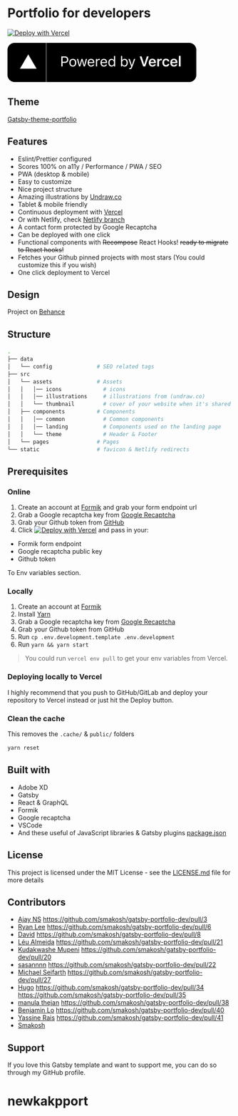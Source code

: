 # Portfolio for developers

[![Deploy with Vercel](https://vercel.com/button)](https://vercel.com/import/settings?s=https%3A%2F%2Fgithub.com%2Fsmakosh%2Fgatsby-portfolio-dev&c=1&env=GATSBY_PORTFOLIO_GITHUB_TOKEN%2CGATSBY_PORTFOLIO_FORMIK_ENDPOINT%2CGATSBY_PORTFOLIO_RECAPTCHA_KEY&envDescription=Required%20to%20fetch%20your%20repositories%20from%20GitHub&envLink=https://github.com/smakosh/gatsby-portfolio-dev&framework=nextjs)

[![Powered by Vercel](./powered-by-vercel.svg)](https://vercel.com?utm_source=smakosh)

## Theme

[Gatsby-theme-portfolio](https://github.com/smakosh/gatsby-theme-portfolio)

## Features

- Eslint/Prettier configured
- Scores 100% on a11y / Performance / PWA / SEO
- PWA (desktop & mobile)
- Easy to customize
- Nice project structure
- Amazing illustrations by [Undraw.co](https://undraw.co)
- Tablet & mobile friendly
- Continuous deployment with [Vercel](https://vercel.com/?utm_source=smakosh)
- Or with Netlify, check [Netlify branch](https://github.com/smakosh/gatsby-portfolio-dev/tree/netlify)
- A contact form protected by Google Recaptcha
- Can be deployed with one click
- Functional components with ~~Recompose~~ React Hooks! ~~ready to migrate to React hooks!~~
- Fetches your Github pinned projects with most stars (You could customize this if you wish)
- One click deployment to Vercel

## Design

Project on [Behance](https://www.behance.net/gallery/74172961/Free-Gatsby-portfolio-for-developers)

## Structure

```bash
.
├── data
│   └── config              # SEO related tags
├── src
│   └── assets              # Assets
│   │   │── icons             # icons
│   │   │── illustrations     # illustrations from (undraw.co)
│   │   └── thumbnail         # cover of your website when it's shared to social media
│   ├── components          # Components
│   │   │── common            # Common components
│   │   │── landing           # Components used on the landing page
│   │   └── theme             # Header & Footer
│   └── pages               # Pages
└── static                  # favicon & Netlify redirects
```

## Prerequisites

### Online

1. Create an account at [Formik](https://formik.com/?utm_source=smakosh) and grab your form endpoint url
2. Grab a Google recaptcha key from [Google Recaptcha](https://www.google.com/recaptcha/admin)
3. Grab your Github token from [GitHub](https://github.com/settings/tokens/new?scopes=repo&description=portfolio-dev)
4. Click [![Deploy with Vercel](https://vercel.com/button)](https://vercel.com/import/settings?s=https%3A%2F%2Fgithub.com%2Fsmakosh%2Fgatsby-portfolio-dev&c=1&env=GATSBY_PORTFOLIO_GITHUB_TOKEN%2CGATSBY_PORTFOLIO_FORMIK_ENDPOINT%2CGATSBY_PORTFOLIO_RECAPTCHA_KEY&envDescription=Required%20to%20fetch%20your%20repositories%20from%20GitHub&envLink=https://github.com/smakosh/gatsby-portfolio-dev&framework=nextjs) and pass in your:
  
  - Formik form endpoint
  - Google recaptcha public key
  - Github token

To Env variables section.

### Locally

1. Create an account at [Formik](https://formik.com/?utm_source=smakosh)
2. Install [Yarn](https://yarnpkg.com/en/)
3. Grab a Google recaptcha key from [Google Recaptcha](https://www.google.com/recaptcha/admin)
4. Grab your Github token from GitHub
5. Run `cp .env.development.template .env.development`
6. Run `yarn && yarn start`

> You could run `vercel env pull` to get your env variables from Vercel.

### Deploying locally to Vercel

I highly recommend that you push to GitHub/GitLab and deploy your repository to Vercel instead or just hit the Deploy button.

### Clean the cache

This removes the `.cache/` & `public/` folders

```bash
yarn reset
```

## Built with

- Adobe XD
- Gatsby
- React & GraphQL
- Formik
- Google recaptcha
- VSCode
- And these useful of JavaScript libraries & Gatsby plugins [package.json](package.json)

## License

This project is licensed under the MIT License - see the [LICENSE.md](LICENSE.md) file for more details

## Contributors

- [Ajay NS](https://github.com/ajayns) https://github.com/smakosh/gatsby-portfolio-dev/pull/3
- [Ryan Lee](https://github.com/drdgvhbh) https://github.com/smakosh/gatsby-portfolio-dev/pull/6
- [David](https://github.com/davidavz) https://github.com/smakosh/gatsby-portfolio-dev/pull/8
- [Léu Almeida](https://github.com/LeuAlmeida) https://github.com/smakosh/gatsby-portfolio-dev/pull/21
- [Kudakwashe Mupeni](https://github.com/2wce) https://github.com/smakosh/gatsby-portfolio-dev/pull/20
- [sasannnn](https://github.com/sasannnn) https://github.com/smakosh/gatsby-portfolio-dev/pull/22
- [Michael Seifarth](https://github.com/Kageetai) https://github.com/smakosh/gatsby-portfolio-dev/pull/27
- [Hugo](https://github.com/Kronicom) https://github.com/smakosh/gatsby-portfolio-dev/pull/34 https://github.com/smakosh/gatsby-portfolio-dev/pull/35
- [manula thejan](https://github.com/manula2004) https://github.com/smakosh/gatsby-portfolio-dev/pull/38
- [Benjamin Lo](https://github.com/benji011) https://github.com/smakosh/gatsby-portfolio-dev/pull/40
- [Yassine Rais](https://github.com/yassinrais) https://github.com/smakosh/gatsby-portfolio-dev/pull/41
- [Smakosh](https://smakosh.com)

## Support

If you love this Gatsby template and want to support me, you can do so through my GitHub profile.
# newkakpport
